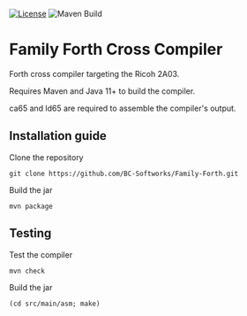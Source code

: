 [![License](https://img.shields.io/badge/License-Apache_2.0-blue.svg)](https://opensource.org/licenses/Apache-2.0)
![Maven Build](https://github.com/BC-Softworks/Family-Forth/actions/workflows/maven.yml/badge.svg)

# Family Forth Cross Compiler

Forth cross compiler targeting the Ricoh 2A03.

Requires Maven and Java 11+ to build the compiler.

ca65 and ld65 are required to assemble the compiler's output.

## Installation guide

Clone the repository
```
git clone https://github.com/BC-Softworks/Family-Forth.git
```

Build the jar
```
mvn package
```

## Testing 

Test the compiler
```
mvn check
```

Build the jar
```
(cd src/main/asm; make)
```